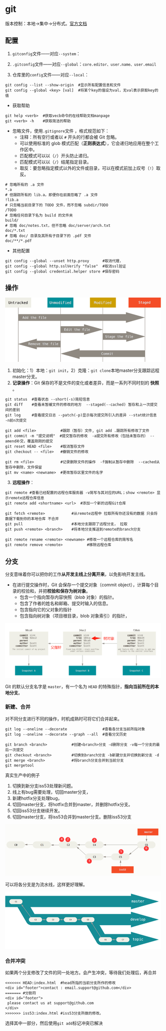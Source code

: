 # git

版本控制：本地$\longrightarrow$集中$\longrightarrow$分布式。[官方文档](https://git-scm.com/book/zh/v2)

## 配置

1. `gitconfig`文件——对应`--system`：

1. `.gitconfig`文件——对应`--global`：`core.editor、user.name、user.email`
2. 仓库里的`config`文件——对应`--local`：

```shell
git config --list --show-origin  #显示所有配置信息和文件
git config --global <key> [val]  #将某个key的值设为val，无val表示获取key的值
```

+ 获取帮助

```shell
git help <verb>  #获取vecb命令的在线帮助文档manpage
git <verb> -h    #获取简洁的帮助
```

+ 忽略文件，使用`.gitignore`文件 ，格式规范如下：
  + 注释：所有空行或者以 `#` 开头的行都会被 Git 忽略。
  + 可以使用标准的 glob 模式匹配（**正则表达式**），它会递归地应用在整个工作区中。
  + 匹配模式可以以（`/`）开头防止递归。
  + 匹配模式可以以（`/`）结尾指定目录。
  + 取反：要忽略指定模式以外的文件或目录，可以在模式前加上叹号（`!`）取反。

```shell
# 忽略所有的 .a 文件
*.a
# 但跟踪所有的 lib.a，即便你在前面忽略了 .a 文件
!lib.a
# 只忽略当前目录下的 TODO 文件，而不忽略 subdir/TODO
/TODO
# 忽略任何目录下名为 build 的文件夹
build/
# 忽略 doc/notes.txt，但不忽略 doc/server/arch.txt
doc/*.txt
# 忽略 doc/ 目录及其所有子目录下的 .pdf 文件
doc/**/*.pdf
```

+ 其他配置

```shell
git config --global --unset http.proxy      #取消代理，
git config --global http.sslVerify "false"  #取消ssl验证
git config --global credential.helper store #保存密码
```



## 操作

![lifecycle](工具/lifecycle.png)

1. 初始化：1）本地：`git init`，2）克隆：`git clone`本地master分支跟踪远程master分支。
2. **记录操作**：Git 保存的不是文件的变化或者差异，而是一系列不同时刻的 **快照** 。

```shell
git status  #查看状态 --short(-s)简短信息
git diff    #查看未暂缓文件的修改的地方  --staged(--cached) 暂存和上一次提交间的差别
git log     #查看提交日志 --patch(-p)显示每次提交所引入的差异 --stat统计信息 -n前n次提交
   
git add <file>   	     #跟踪（暂存）文件, git add .跟踪所有修改了文件
git commit -m "提交说明"  #提交暂存的修改  -a提交所有修改（包括未暂存的） --amend补交，覆盖刚刚的提交
git reset HEAD <file>    #取消暂存文件
git checkout -- <file>   #撤销文件的修改
   
git rm <file>  			 #记录删除文件的操作  -f强制从暂存中删除  --cached从暂存中删除，文件保留
git mv <name> <newname>  #更改暂存区里文件的名字
```

3. **远程操作**：

```shell
git remote #查看已经配置的远程仓库服务器 -v简写与其对应的URL；show <remote> 显示remote远程仓库信息
git remote add <shortname> <url>  #添加一个新的远程Git仓库
   
git fetch <remote>            #从remote远程中 拉取所有你还没有的数据 只会将数据下载到你的本地仓库 不合并
git pull                      #本地分支跟踪了远程分支， 拉取
git push <remote> <branch>    #将本地分支推送到remote的branch分支

git remote rename <remote> <newname> #修改一个远程仓库的简写名
git remote remove <remote>           #移除远程仓库
```

## 分支

分支意味着你可以把你的工作**从开发主线上分离开来**，以免影响开发主线。 

+ 在进行提交操作时，Git 会保存一个提交对象（commit object），计算每个目录的校验和，并把**校验和保存为树对象**。
  + 包含一个指向暂存内容快照（*blob* 对象）的指针。
  + 包含了作者的姓名和邮箱、提交时输入的信息。
  + 包含指向它的父对象的指针
  + 包含指向树对象（项目根目录，blob 对象索引）的指针，

![image-20210321181656559](工具/image-20210321181656559.png)

Git 的默认分支名字是 `master`，有一个名为 `HEAD` 的特殊指针，**指向当前所在的本地分支**。

### 新建、合并

对不同分支进行不同的操作，时机成熟时可将它们合并起来。

```shell
git log --oneline --decorate  				#查看各分支当前所指对象
git log --oneline --decorate --graph --all  #查看分叉历史

git branch <branch>   		  #创建<branch>分支 -d删除分支 -v每一个分支的最后一次提交
git checkout <branch>   	  #切换到branch分支 -b新建分支并切换到新分支 -d
git merge <branch>            #将branch分支合并到当前分支
git mergetool
```

真实生产中的例子

  1. 切换到新分支iss53处理新问题。
  2. 线上有bug需要处理，切回master分支，
  3. 新建hotfix分支处理bug，
  4. 切回master分支，将hotfix合并到master，并删除hotfix分支。
  5. 切回iss53分支继续开发。
  6. 切回master分支，将iss53合并到master分支。删除iss53分支

![image-20210321191906161](工具/image-20210321191906161.png)

可以将各分支是为流水线，这样更好理解。

![趋于稳定分支的工作流（“silo”）视图。](工具/lr-branches-2.png)

### 合并冲突

如果两个分支修改了文件的同一处地方。会产生冲突，等待我们处理后，再合并

```shell
<<<<<<< HEAD:index.html  #head所指的当前分支所作的修改
<div id="footer">contact : email.support@github.com</div>
======= #分割符
<div id="footer">
 please contact us at support@github.com
</div>
>>>>>>> iss53:index.html #iss53分支所做的修改。
```

选择其中一部分，然后使用`git add`标记冲突已解决

